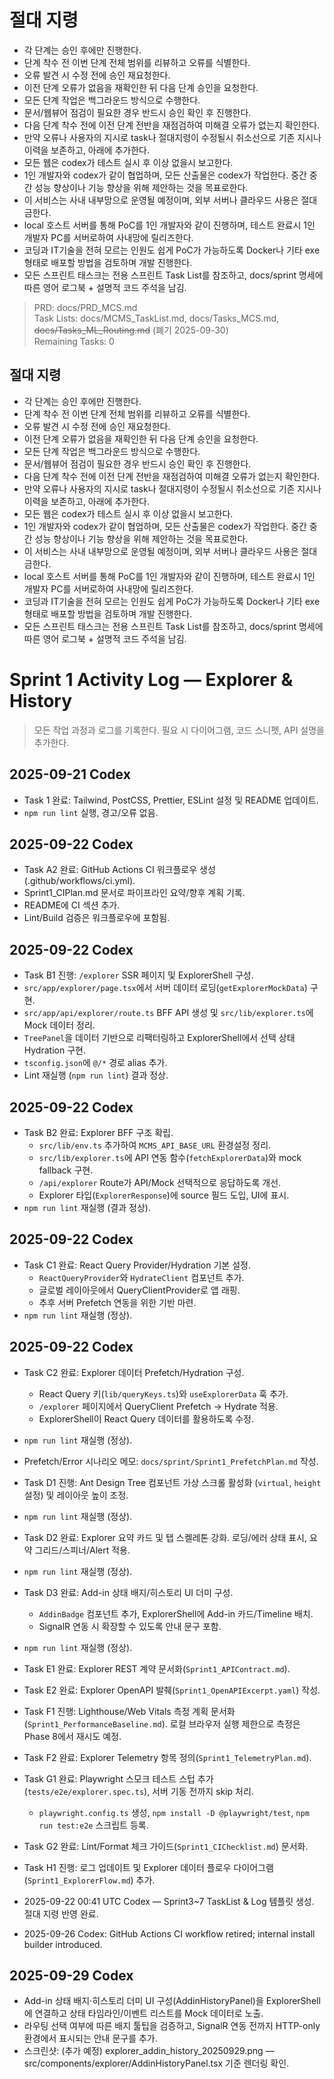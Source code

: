 # 절대 지령
- 각 단계는 승인 후에만 진행한다.
- 단계 착수 전 이번 단계 전체 범위를 리뷰하고 오류를 식별한다.
- 오류 발견 시 수정 전에 승인 재요청한다.
- 이전 단계 오류가 없음을 재확인한 뒤 다음 단계 승인을 요청한다.
- 모든 단계 작업은 백그라운드 방식으로 수행한다.
- 문서/웹뷰어 점검이 필요한 경우 반드시 승인 확인 후 진행한다.
- 다음 단계 착수 전에 이전 단계 전반을 재점검하여 미해결 오류가 없는지 확인한다.
- 만약 오류나 사용자의 지시로 task나 절대지령이 수정될시 취소선으로 기존 지시나 이력을 보존하고, 아래에 추가한다.
- 모든 웹은 codex가 테스트 실시 후 이상 없을시 보고한다.
- 1인 개발자와 codex가 같이 협업하며, 모든 산출물은 codex가 작업한다. 중간 중간 성능 향상이나 기능 향상을 위해 제안하는 것을 목표로한다.
- 이 서비스는 사내 내부망으로 운영될 예정이며, 외부 서버나 클라우드 사용은 절대 금한다.
- local 호스트 서버를 통해 PoC를 1인 개발자와 같이 진행하며, 테스트 완료시 1인 개발자 PC를 서버로하여 사내망에 릴리즈한다.
- 코딩과 IT기술을 전혀 모르는 인원도 쉽게 PoC가 가능하도록 Docker나 기타 exe 형태로 배포할 방법을 검토하며 개발 진행한다.
- 모든 스프린트 태스크는 전용 스프린트 Task List를 참조하고, docs/sprint 명세에 따른 영어 로그북 + 설명적 코드 주석을 남김.

> PRD: docs/PRD_MCS.md  
> Task Lists: docs/MCMS_TaskList.md, docs/Tasks_MCS.md, ~~docs/Tasks_ML_Routing.md~~ (폐기 2025-09-30)  
> Remaining Tasks: 0

## 절대 지령
- 각 단계는 승인 후에만 진행한다.
- 단계 착수 전 이번 단계 전체 범위를 리뷰하고 오류를 식별한다.
- 오류 발견 시 수정 전에 승인 재요청한다.
- 이전 단계 오류가 없음을 재확인한 뒤 다음 단계 승인을 요청한다.
- 모든 단계 작업은 백그라운드 방식으로 수행한다.
- 문서/웹뷰어 점검이 필요한 경우 반드시 승인 확인 후 진행한다.
- 다음 단계 착수 전에 이전 단계 전반을 재점검하여 미해결 오류가 없는지 확인한다.
- 만약 오류나 사용자의 지시로 task나 절대지령이 수정될시 취소선으로 기존 지시나 이력을 보존하고, 아래에 추가한다.
- 모든 웹은 codex가 테스트 실시 후 이상 없을시 보고한다.
- 1인 개발자와 codex가 같이 협업하며, 모든 산출물은 codex가 작업한다. 중간 중간 성능 향상이나 기능 향상을 위해 제안하는 것을 목표로한다.
- 이 서비스는 사내 내부망으로 운영될 예정이며, 외부 서버나 클라우드 사용은 절대 금한다.
- local 호스트 서버를 통해 PoC를 1인 개발자와 같이 진행하며, 테스트 완료시 1인 개발자 PC를 서버로하여 사내망에 릴리즈한다.
- 코딩과 IT기술을 전혀 모르는 인원도 쉽게 PoC가 가능하도록 Docker나 기타 exe 형태로 배포할 방법을 검토하며 개발 진행한다.
- 모든 스프린트 태스크는 전용 스프린트 Task List를 참조하고, docs/sprint 명세에 따른 영어 로그북 + 설명적 코드 주석을 남김.
# Sprint 1 Activity Log — Explorer & History

> 모든 작업 과정과 로그를 기록한다. 필요 시 다이어그램, 코드 스니펫, API 설명을 추가한다.

## 2025-09-21 Codex
- Task 1 완료: Tailwind, PostCSS, Prettier, ESLint 설정 및 README 업데이트.
- `npm run lint` 실행, 경고/오류 없음.


## 2025-09-22 Codex
- Task A2 완료: GitHub Actions CI 워크플로우 생성(.github/workflows/ci.yml).
- Sprint1_CIPlan.md 문서로 파이프라인 요약/향후 계획 기록.
- README에 CI 섹션 추가.
- Lint/Build 검증은 워크플로우에 포함됨.

## 2025-09-22 Codex
- Task B1 진행: `/explorer` SSR 페이지 및 ExplorerShell 구성.
- `src/app/explorer/page.tsx`에서 서버 데이터 로딩(`getExplorerMockData`) 구현.
- `src/app/api/explorer/route.ts` BFF API 생성 및 `src/lib/explorer.ts`에 Mock 데이터 정리.
- `TreePanel`을 데이터 기반으로 리팩터링하고 ExplorerShell에서 선택 상태 Hydration 구현.
- `tsconfig.json`에 `@/*` 경로 alias 추가.
- Lint 재실행 (`npm run lint`) 결과 정상.

## 2025-09-22 Codex
- Task B2 완료: Explorer BFF 구조 확립.
  - `src/lib/env.ts` 추가하여 `MCMS_API_BASE_URL` 환경설정 정리.
  - `src/lib/explorer.ts`에 API 연동 함수(`fetchExplorerData`)와 mock fallback 구현.
  - `/api/explorer` Route가 API/Mock 선택적으로 응답하도록 개선.
  - Explorer 타입(`ExplorerResponse`)에 source 필드 도입, UI에 표시.
- `npm run lint` 재실행 (결과 정상).

## 2025-09-22 Codex
- Task C1 완료: React Query Provider/Hydration 기본 설정.
  - `ReactQueryProvider`와 `HydrateClient` 컴포넌트 추가.
  - 글로벌 레이아웃에서 QueryClientProvider로 앱 래핑.
  - 추후 서버 Prefetch 연동을 위한 기반 마련.
- `npm run lint` 재실행 (정상).

## 2025-09-22 Codex
- Task C2 완료: Explorer 데이터 Prefetch/Hydration 구성.
  - React Query 키(`lib/queryKeys.ts`)와 `useExplorerData` 훅 추가.
  - `/explorer` 페이지에서 QueryClient Prefetch → Hydrate 적용.
  - ExplorerShell이 React Query 데이터를 활용하도록 수정.
- `npm run lint` 재실행 (정상).
- Prefetch/Error 시나리오 메모: `docs/sprint/Sprint1_PrefetchPlan.md` 작성.

- Task D1 진행: Ant Design Tree 컴포넌트 가상 스크롤 활성화 (`virtual`, `height` 설정) 및 레이아웃 높이 조정.
- `npm run lint` 재실행 (정상).

- Task D2 완료: Explorer 요약 카드 및 탭 스켈레톤 강화. 로딩/에러 상태 표시, 요약 그리드/스피너/Alert 적용.
- `npm run lint` 재실행 (정상).

- Task D3 완료: Add-in 상태 배지/히스토리 UI 더미 구성.
  - `AddinBadge` 컴포넌트 추가, ExplorerShell에 Add-in 카드/Timeline 배치.
  - SignalR 연동 시 확장할 수 있도록 안내 문구 포함.
- `npm run lint` 재실행 (정상).

- Task E1 완료: Explorer REST 계약 문서화(`Sprint1_APIContract.md`).

- Task E2 완료: Explorer OpenAPI 발췌(`Sprint1_OpenAPIExcerpt.yaml`) 작성.

- Task F1 진행: Lighthouse/Web Vitals 측정 계획 문서화(`Sprint1_PerformanceBaseline.md`). 로컬 브라우저 실행 제한으로 측정은 Phase 8에서 재시도 예정.

- Task F2 완료: Explorer Telemetry 항목 정의(`Sprint1_TelemetryPlan.md`).

- Task G1 완료: Playwright 스모크 테스트 스텁 추가(`tests/e2e/explorer.spec.ts`), 서버 기동 전까지 skip 처리.
  - `playwright.config.ts` 생성, `npm install -D @playwright/test`, `npm run test:e2e` 스크립트 등록.

- Task G2 완료: Lint/Format 체크 가이드(`Sprint1_CIChecklist.md`) 문서화.

- Task H1 진행: 로그 업데이트 및 Explorer 데이터 플로우 다이어그램(`Sprint1_ExplorerFlow.md`) 추가.

- 2025-09-22 00:41 UTC Codex — Sprint3~7 TaskList & Log 템플릿 생성. 절대 지령 반영 완료.
- 2025-09-26 Codex: GitHub Actions CI workflow retired; internal install builder introduced.
## 2025-09-29 Codex
- Add-in 상태 배지·히스토리 더미 UI 구성(AddinHistoryPanel)을 ExplorerShell에 연결하고 상태 타임라인/이벤트 리스트를 Mock 데이터로 노출.
- 라우팅 선택 여부에 따른 배지 툴팁을 검증하고, SignalR 연동 전까지 HTTP-only 환경에서 표시되는 안내 문구를 추가.
- 스크린샷: (추가 예정) explorer_addin_history_20250929.png — src/components/explorer/AddinHistoryPanel.tsx 기준 렌더링 확인.

